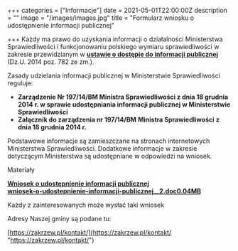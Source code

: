 +++
categories = ["Informacje"]
date = 2021-05-01T22:00:00Z
description = ""
image = "/images/images.jpg"
title = "Formularz wniosku o udostępnienie informacji publicznej"

+++
Każdy ma prawo do uzyskania informacji o działalności Ministerstwa Sprawiedliwości i funkcjonowaniu polskiego wymiaru sprawiedliwości w zakresie przewidzianym w [**ustawie o dostępie do informacji publicznej**](http://isap.sejm.gov.pl/DetailsServlet?id=WDU20140000782) (Dz.U. 2014 poz. 782 ze zm.).

Zasady udzielania informacji publicznej w Ministerstwie Sprawiedliwości reguluje:

* **Zarządzenie Nr 197/14/BM Ministra Sprawiedliwości z dnia 18 grudnia 2014 r. w sprawie udostępniania informacji publicznej w Ministerstwie Sprawiedliwości**
* **Załącznik do zarządzenia nr 197/14/BM** **Ministra Sprawiedliwości** **z dnia 18 grudnia 2014 r.**

Podstawowe informacje są zamieszczane na stronach internetowych Ministerstwa Sprawiedliwości. Dodatkowe informacje w zakresie dotyczącym Ministerstwa są udostępniane w odpowiedzi na wniosek.

Materiały

[**Wniosek o udostępnienie informacji publicznej  
wniosek-o-udostepnienie-informacji-publicznej​_​_2.doc0.04MB**](https://www.gov.pl/attachment/15fa5e4e-23f8-4db1-a83d-3e389e76f8f3)

Każdy z zainteresowanych może wysłać taki wniosek

Adresy Naszej gminy są podane tu:

[https://zakrzew.pl/kontakt/](https://zakrzew.pl/kontakt/ "https://zakrzew.pl/kontakt/")